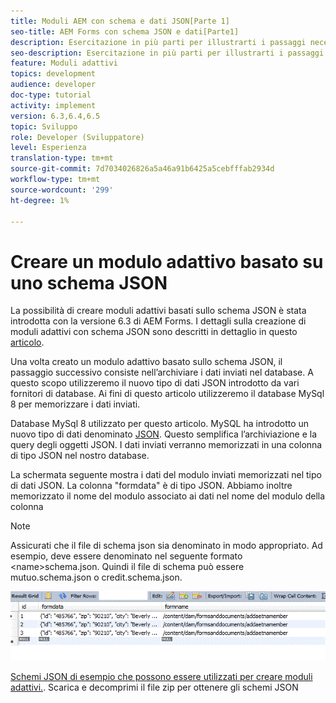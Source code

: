 ```yaml
---
title: Moduli AEM con schema e dati JSON[Parte 1]
seo-title: AEM Forms con schema JSON e dati[Parte1]
description: Esercitazione in più parti per illustrarti i passaggi necessari per creare un modulo adattivo con schema JSON e per eseguire query sui dati inviati.
seo-description: Esercitazione in più parti per illustrarti i passaggi necessari per creare un modulo adattivo con schema JSON e per eseguire query sui dati inviati.
feature: Moduli adattivi
topics: development
audience: developer
doc-type: tutorial
activity: implement
version: 6.3,6.4,6.5
topic: Sviluppo
role: Developer (Sviluppatore)
level: Esperienza
translation-type: tm+mt
source-git-commit: 7d7034026826a5a46a91b6425a5cebfffab2934d
workflow-type: tm+mt
source-wordcount: '299'
ht-degree: 1%

---
```



# Creare un modulo adattivo basato su uno schema JSON


La possibilità di creare moduli adattivi basati sullo schema JSON è stata introdotta con la versione 6.3 di AEM Forms. I dettagli sulla creazione di moduli adattivi con schema JSON sono descritti in dettaglio in questo [articolo](https://helpx.adobe.com/experience-manager/6-3/forms/using/adaptive-form-json-schema-form-model.html).

Una volta creato un modulo adattivo basato sullo schema JSON, il passaggio successivo consiste nell’archiviare i dati inviati nel database. A questo scopo utilizzeremo il nuovo tipo di dati JSON introdotto da vari fornitori di database. Ai fini di questo articolo utilizzeremo il database MySql 8 per memorizzare i dati inviati.

Database MySql 8 utilizzato per questo articolo. MySQL ha introdotto un nuovo tipo di dati denominato [JSON](https://dev.mysql.com/doc/refman/8.0/en/json.html). Questo semplifica l’archiviazione e la query degli oggetti JSON. I dati inviati verranno memorizzati in una colonna di tipo JSON nel nostro database.

La schermata seguente mostra i dati del modulo inviati memorizzati nel tipo di dati JSON. La colonna &quot;formdata&quot; è di tipo JSON. Abbiamo inoltre memorizzato il nome del modulo associato ai dati nel nome del modulo della colonna

>[!NOTE]
>
>Assicurati che il file di schema json sia denominato in modo appropriato. Ad esempio, deve essere denominato nel seguente formato &lt;name>schema.json. Quindi il file di schema può essere mutuo.schema.json o credit.schema.json.


![datastore](assets/datastored.gif)


[Schemi JSON di esempio che possono essere utilizzati per creare moduli adattivi.](assets/samplejsonschemas.zip). Scarica e decomprimi il file zip per ottenere gli schemi JSON

